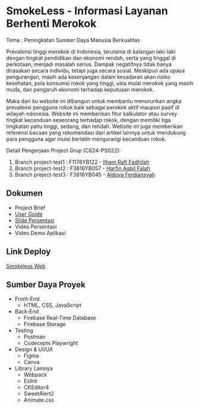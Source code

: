 <h1>SmokeLess - Informasi Layanan Berhenti Merokok</h1>

Tema : Peningkatan Sumber Daya Manusia Berkualitas

Prevalensi tinggi merokok di Indonesia, terutama di kalangan laki-laki dengan tingkat
pendidikan dan ekonomi rendah, serta yang tinggal di perkotaan, menjadi masalah serius.
Dampak negatifnya tidak hanya dirasakan secara individu, tetapi juga secara sosial.
Meskipun ada upaya pengurangan, masih ada kesenjangan dalam kesadaran akan
risiko kesehatan, pola konsumsi rokok yang tinggi, usia mulai merokok yang masih muda,
dan pengaruh ekonomi terhadap keputusan merokok.

Maka dari itu website ini dibangun untuk membantu menurunkan angka prevalensi
pengguna rokok baik sebagai perokok aktif maupun pasif di wilayah ndonesia.
Website ini memberikan fitur kalkulator atau survey tingkat kecanduan seseorang
terhadap rokok, dengan memiliki tiga tingkatan yaitu tinggi, sedang, dan rendah.
Website ini juga memberikan referensi bacaan yang rekomendasi dari artikel lainnya
untuk mendukung para pengguna agar mulai berlatih mengurangi kecanduan rokok.

Detail Pengerjaan Project Grup (C624-PS022): 
1. Branch project-test1 : F1176YB122 - [Ilham Rafi Fadhilah](https://github.com/ilhamraff)
2. Branch project-test2 : F3816YB057 - [Harfin Aqbil Falah](https://github.com/Harfinnn)
3. Branch preject-test3 : F3816YB045 - [Aldova Ferdiansyah](https://github.com/aldovaferdiansyah)

## Dokumen
- Project Brief
- [User Guide](https://drive.google.com/file/d/1KwIKwMtYwJoXAnb9wNuYx4GLP2i3yQnz/view?usp=sharing)
- [Slide Persentasi](https://www.canva.com/design/DAGITTZMM3A/d6CpnAgb2qkkvuaYzqYPzQ/edit)
- Video Persentasi
- Video Demo Aplikasi

## Link Deploy
[Smokeless Web](https://smokeless-web.netlify.app/)

## Sumber Daya Proyek
- Front-End
  - HTML, CSS, JavaScript
- Back-End
  - Firebase Real-Time Database
  - Firebase Storage
- Testing
  - Postman
  - Codecepts Playwright
- Design & UI/UX
  - Figma
  - Canva
- Library Lainnya
  - Webpack
  - Eslint
  - CKEditor4
  - SweetAlert2
  - Animate.css
